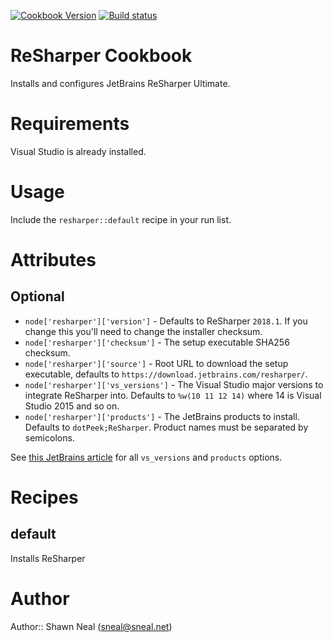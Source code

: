 [![Cookbook Version](http://img.shields.io/cookbook/v/resharper.svg)](https://supermarket.chef.io/cookbooks/resharper)
[![Build status](https://ci.appveyor.com/api/projects/status/j2fei3q90p9dft9q/branch/master?svg=true)](https://ci.appveyor.com/project/ChefWindowsCookbooks65871/resharper/branch/master)

# ReSharper Cookbook

Installs and configures JetBrains ReSharper Ultimate.

# Requirements

Visual Studio is already installed.

# Usage

Include the `resharper::default` recipe in your run list.

# Attributes

## Optional

* `node['resharper']['version']` - Defaults to ReSharper `2018.1`. If you change this you'll need to change the installer checksum.
* `node['resharper']['checksum']` - The setup executable SHA256 checksum.
* `node['resharper']['source']` - Root URL to download the setup executable, defaults to `https://download.jetbrains.com/resharper/`.
* `node['resharper']['vs_versions']` - The Visual Studio major versions to integrate ReSharper into. Defaults to `%w(10 11 12 14)` where 14 is Visual Studio 2015 and so on.
* `node['resharper']['products']` - The JetBrains products to install. Defaults to `dotPeek;ReSharper`. Product names must be separated by semicolons.

See [this JetBrains article](https://resharper-support.jetbrains.com/hc/en-us/articles/207241485-How-can-I-perform-a-silent-install-of-ReSharper-) for all `vs_versions` and `products` options.

# Recipes

default
-------

Installs ReSharper

# Author

Author:: Shawn Neal (<sneal@sneal.net>)
